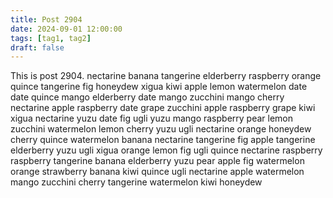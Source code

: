```yaml
---
title: Post 2904
date: 2024-09-01 12:00:00
tags: [tag1, tag2]
draft: false
---
```

This is post 2904.
nectarine
banana
tangerine
elderberry
raspberry
orange
quince
tangerine
fig
honeydew
xigua
kiwi
apple
lemon
watermelon
date
date
quince
mango
elderberry
date
mango
zucchini
mango
cherry
nectarine
apple
raspberry
date
grape
zucchini
apple
raspberry
grape
kiwi
xigua
nectarine
yuzu
date
fig
ugli
yuzu
mango
raspberry
pear
lemon
zucchini
watermelon
lemon
cherry
yuzu
ugli
nectarine
orange
honeydew
cherry
quince
watermelon
banana
nectarine
tangerine
fig
apple
tangerine
elderberry
yuzu
ugli
xigua
orange
lemon
fig
ugli
quince
nectarine
raspberry
raspberry
tangerine
banana
elderberry
yuzu
pear
apple
fig
watermelon
orange
strawberry
banana
kiwi
quince
ugli
nectarine
apple
watermelon
mango
zucchini
cherry
tangerine
watermelon
kiwi
honeydew
